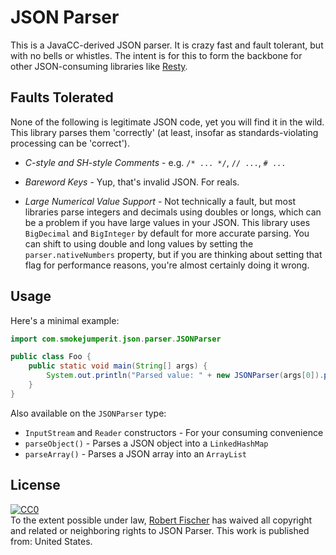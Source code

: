 JSON Parser
===========

This is a JavaCC-derived JSON parser. It is crazy fast and fault tolerant, but with no bells or whistles.  The intent is for this to form the backbone for other JSON-consuming libraries like [Resty](http://github.com/RobertFischer/Resty).

Faults Tolerated
-----------------

None of the following is legitimate JSON code, yet you will find it in the wild. This library parses them
'correctly' (at least, insofar as standards-violating processing can be 'correct').

* *C-style and SH-style Comments* - e.g. `/* ... */`, `// ...`, `# ...`

* *Bareword Keys* - Yup, that's invalid JSON. For reals.

* *Large Numerical Value Support* - Not technically a fault, but most libraries parse integers and decimals using doubles or longs, which can be a problem if you have large values in your JSON. This library uses `BigDecimal` and `BigInteger` by default for more accurate parsing. You can shift to using double and long values by setting the `parser.nativeNumbers` property, but if you are thinking about setting that flag for performance reasons, you're almost certainly doing it wrong.

Usage
--------

Here's a minimal example:

```java
import com.smokejumperit.json.parser.JSONParser

public class Foo {
	public static void main(String[] args) {
		System.out.println("Parsed value: " + new JSONParser(args[0]).parse());
	}
}
```

Also available on the `JSONParser` type: 

* `InputStream` and `Reader` constructors - For your consuming convenience
* `parseObject()` - Parses a JSON object into a `LinkedHashMap`
* `parseArray()` - Parses a JSON array into an `ArrayList`

License
---------

<p xmlns:dct="http://purl.org/dc/terms/" xmlns:vcard="http://www.w3.org/2001/vcard-rdf/3.0#">
  <a rel="license"
     href="http://creativecommons.org/publicdomain/zero/1.0/">
    <img src="http://i.creativecommons.org/p/zero/1.0/88x31.png" style="border-style: none;" alt="CC0" />
  </a>
  <br />
  To the extent possible under law,
  <a rel="dct:publisher"
     href="http://smokejumperit.com/">
    <span property="dct:title">Robert Fischer</span></a>
  has waived all copyright and related or neighboring rights to
  <span property="dct:title">JSON Parser</span>.
This work is published from:
<span property="vcard:Country" datatype="dct:ISO3166"
      content="US" about="http://smokejumperit.com/">
  United States</span>.
</p>

